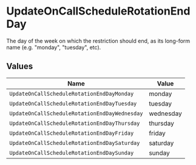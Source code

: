 # UpdateOnCallScheduleRotationEndDay

The day of the week on which the restriction should end, as its long-form name (e.g. "monday", "tuesday", etc).


## Values

| Name                                          | Value                                         |
| --------------------------------------------- | --------------------------------------------- |
| `UpdateOnCallScheduleRotationEndDayMonday`    | monday                                        |
| `UpdateOnCallScheduleRotationEndDayTuesday`   | tuesday                                       |
| `UpdateOnCallScheduleRotationEndDayWednesday` | wednesday                                     |
| `UpdateOnCallScheduleRotationEndDayThursday`  | thursday                                      |
| `UpdateOnCallScheduleRotationEndDayFriday`    | friday                                        |
| `UpdateOnCallScheduleRotationEndDaySaturday`  | saturday                                      |
| `UpdateOnCallScheduleRotationEndDaySunday`    | sunday                                        |